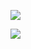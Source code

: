 
![](https://github.com/rhydiant/sunriseset-example-objective-c/blob/master/sunriseScreenshot.png)

![](https://github.com/rhydiant/sunriseset-example-objective-c/blob/master/sunsetScreenshot.png)
